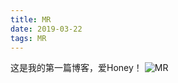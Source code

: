 ```yaml
---
title: MR
date: 2019-03-22
tags: MR
---
```

这是我的第一篇博客，爱Honey！
![MR](https://raw.githubusercontent.com/WZhangr/pic/master/resources/13cbe4b2c8a47d0bdf4ed940e36d85b0.jpg)